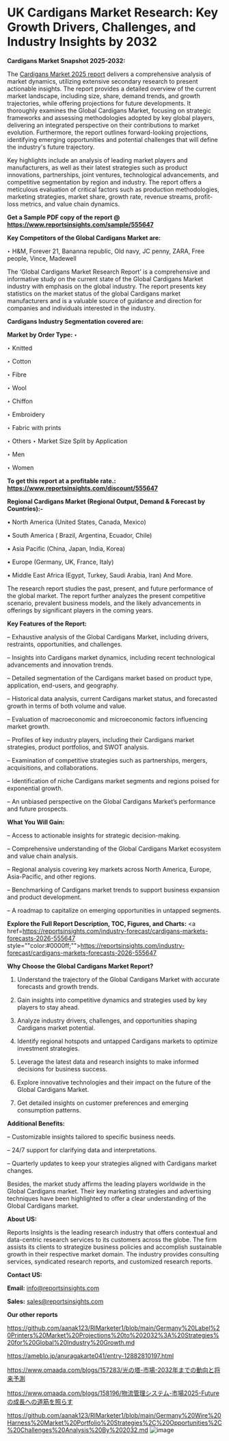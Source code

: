 # UK Cardigans Market Research: Key Growth Drivers, Challenges, and Industry Insights by 2032

<strong>Cardigans Market Snapshot 2025-2032:</strong>

The <a href=https://www.reportsinsights.com/sample/555647>Cardigans Market 2025 report</a> delivers a comprehensive analysis of market dynamics, utilizing extensive secondary research to present actionable insights. The report provides a detailed overview of the current market landscape, including size, share, demand trends, and growth trajectories, while offering projections for future developments. It thoroughly examines the Global Cardigans Market, focusing on strategic frameworks and assessing methodologies adopted by key global players, delivering an integrated perspective on their contributions to market evolution. Furthermore, the report outlines forward-looking projections, identifying emerging opportunities and potential challenges that will define the industry's future trajectory.

Key highlights include an analysis of leading market players and manufacturers, as well as their latest strategies such as product innovations, partnerships, joint ventures, technological advancements, and competitive segmentation by region and industry. The report offers a meticulous evaluation of critical factors such as production methodologies, marketing strategies, market share, growth rate, revenue streams, profit-loss metrics, and value chain dynamics.

<strong>Get a Sample PDF copy of the report @ <a href=https://www.reportsinsights.com/sample/555647 style=color:#0000ff;>https://www.reportsinsights.com/sample/555647</a></strong>

<strong>Key Competitors of the Global Cardigans Market are:</strong>

‣ H&M, Forever 21, Bananna republic, Old navy, JC penny, ZARA, Free people, Vince, Madewell

The ‘Global Cardigans Market Research Report’ is a comprehensive and informative study on the current state of the Global Cardigans Market industry with emphasis on the global industry. The report presents key statistics on the market status of the global Cardigans market manufacturers and is a valuable source of guidance and direction for companies and individuals interested in the industry.

<strong>Cardigans Industry Segmentation covered are:</strong>

<strong>Market by Order Type: </strong>
‣ 

‣ Knitted

‣ Cotton

‣ Fibre

‣ Wool

‣ Chiffon

‣ Embroidery

‣ Fabric with prints

‣ Others
‣ Market Size Split by Application

‣ Men

‣ Women

<strong>To get this report at a profitable rate.: <a href=https://www.reportsinsights.com/discount/555647 style=color:#0000ff;>https://www.reportsinsights.com/discount/555647</a></strong>

<strong>Regional Cardigans Market (Regional Output, Demand &amp; Forecast by Countries):-</strong>

• North America (United States, Canada, Mexico)

• South America ( Brazil, Argentina, Ecuador, Chile)

• Asia Pacific (China, Japan, India, Korea)

• Europe (Germany, UK, France, Italy)

• Middle East Africa (Egypt, Turkey, Saudi Arabia, Iran) And More.

The research report studies the past, present, and future performance of the global market. The report further analyzes the present competitive scenario, prevalent business models, and the likely advancements in offerings by significant players in the coming years.

<strong>Key Features of the Report:</strong>

– Exhaustive analysis of the Global Cardigans Market, including drivers, restraints, opportunities, and challenges.

– Insights into Cardigans market dynamics, including recent technological advancements and innovation trends.

– Detailed segmentation of the Cardigans market based on product type, application, end-users, and geography.

– Historical data analysis, current Cardigans market status, and forecasted growth in terms of both volume and value.

– Evaluation of macroeconomic and microeconomic factors influencing market growth.

– Profiles of key industry players, including their Cardigans market strategies, product portfolios, and SWOT analysis.

– Examination of competitive strategies such as partnerships, mergers, acquisitions, and collaborations.

– Identification of niche Cardigans market segments and regions poised for exponential growth.

– An unbiased perspective on the Global Cardigans Market’s performance and future prospects.

<strong>What You Will Gain:</strong>

– Access to actionable insights for strategic decision-making.

– Comprehensive understanding of the Global Cardigans Market ecosystem and value chain analysis.

– Regional analysis covering key markets across North America, Europe, Asia-Pacific, and other regions.

– Benchmarking of Cardigans market trends to support business expansion and product development.

– A roadmap to capitalize on emerging opportunities in untapped segments.

<strong>Explore the Full Report Description, TOC, Figures, and Charts:</strong>
<a href=https://reportsinsights.com/industry-forecast/cardigans-markets-forecasts-2026-555647 style=""color:#0000ff;"">https://reportsinsights.com/industry-forecast/cardigans-markets-forecasts-2026-555647</a>

<strong>Why Choose the Global Cardigans Market Report?</strong>

1. Understand the trajectory of the Global Cardigans Market with accurate forecasts and growth trends.

2. Gain insights into competitive dynamics and strategies used by key players to stay ahead.

3. Analyze industry drivers, challenges, and opportunities shaping Cardigans market potential.

4. Identify regional hotspots and untapped Cardigans markets to optimize investment strategies.

5. Leverage the latest data and research insights to make informed decisions for business success.

6. Explore innovative technologies and their impact on the future of the Global Cardigans Market.

7. Get detailed insights on customer preferences and emerging consumption patterns.

<strong>Additional Benefits:</strong>

– Customizable insights tailored to specific business needs.

– 24/7 support for clarifying data and interpretations.

– Quarterly updates to keep your strategies aligned with Cardigans market changes.

Besides, the market study affirms the leading players worldwide in the Global Cardigans market. Their key marketing strategies and advertising techniques have been highlighted to offer a clear understanding of the Global Cardigans market.

<strong><strong>About US</strong>:</strong>

Reports Insights is the leading research industry that offers contextual and data-centric research services to its customers across the globe. The firm assists its clients to strategize business policies and accomplish sustainable growth in their respective market domain. The industry provides consulting services, syndicated research reports, and customized research reports.

<strong>Contact US:</strong>

<p class=><b>Email:</b> <a href=mailto:info@reportsinsights.com>info@reportsinsights.com</a></p>
<p class=><b>Sales:</b> <a href=mailto:sales@reportsinsights.com>sales@reportsinsights.com</a></p>

<strong>Our other reports</strong>

<a href=https://github.com/aanak123/RIMarketer1/blob/main/Germany%20Label%20Printers%20Market%20Projections%20to%202032%3A%20Strategies%20for%20Global%20Industry%20Growth.md>https://github.com/aanak123/RIMarketer1/blob/main/Germany%20Label%20Printers%20Market%20Projections%20to%202032%3A%20Strategies%20for%20Global%20Industry%20Growth.md</a>

<a href=https://ameblo.jp/anuragakarte041/entry-12882810197.html>https://ameblo.jp/anuragakarte041/entry-12882810197.html</a>

<a href=https://www.omaada.com/blogs/157283/光の塔-市場-2032年までの動向と将来予測>https://www.omaada.com/blogs/157283/光の塔-市場-2032年までの動向と将来予測</a>

<a href=https://www.omaada.com/blogs/158196/物流管理システム-市場2025-Futureの成長への道筋を照らす>https://www.omaada.com/blogs/158196/物流管理システム-市場2025-Futureの成長への道筋を照らす</a>

<a href=https://github.com/aanak123/RIMarketer1/blob/main/Germany%20Wire%20Harness%20Market%20Portfolio%20Strategies%2C%20Opportunities%2C%20Challenges%20Analysis%20By%202032.md>https://github.com/aanak123/RIMarketer1/blob/main/Germany%20Wire%20Harness%20Market%20Portfolio%20Strategies%2C%20Opportunities%2C%20Challenges%20Analysis%20By%202032.md</a>
![image](https://github.com/user-attachments/assets/9d041e2b-7b59-4276-822c-bd38ba8c34a6)
